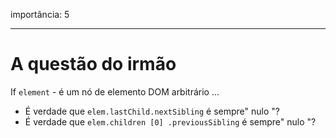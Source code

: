 importância: 5

---

# A questão do irmão

If `element` - é um nó de elemento DOM arbitrário ...

- É verdade que `elem.lastChild.nextSibling` é sempre" nulo "?
- É verdade que `elem.children [0] .previousSibling` é sempre" nulo "?
